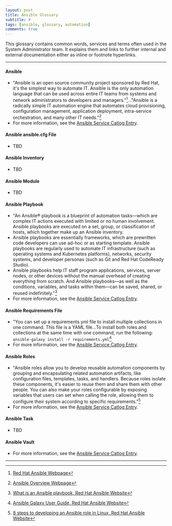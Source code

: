 ```yaml
---
layout: post
title: Ansible Glossary
subtitle: #
tags: [ansible, glossary, automation]
comments: true
---
```


This glossary contains common words, services and terms often used in the System Administrator team. It explains them and links to further internal and external documentation either as inline or footnote hyperlinks.

---
#### **Ansible**
- "Ansible is an open source community project sponsored by Red Hat, it's the simplest way to automate IT. Ansible is the only automation language that can be used across entire IT teams from systems and network administrators to developers and managers."[^1]..."Ansible is a radically simple IT automation engine that automates cloud provisioning, configuration management, application deployment, intra-service orchestration, and many other IT needs."[^2]
- For more information, see the [Ansible Service Catlog Entry](https://confluence.biola.edu/display/ithd/Ansible+-+Service+Catalog+Entry).

#### **Ansible ansible.cfg File**
- TBD

#### **Ansible Inventory**
- TBD

#### **Ansible Module**
- TBD

#### **Ansible Playbook**
- "An Ansible® playbook is a blueprint of automation tasks—which are complex IT actions executed with limited or no human involvement. Ansible playbooks are executed on a set, group, or classification of hosts, which together make up an Ansible inventory.
- Ansible playbooks are essentially frameworks, which are prewritten code developers can use ad-hoc or as starting template. Ansible playbooks are regularly used to automate IT infrastructure (such as operating systems and Kubernetes platforms), networks, security systems, and developer personas (such as Git and Red Hat CodeReady Studio).
- Ansible playbooks help IT staff program applications, services, server nodes, or other devices without the manual overhead of creating everything from scratch. And Ansible playbooks—as well as the conditions, variables, and tasks within them—can be saved, shared, or reused indefinitely."[^3]
- For more information, see the [Ansible Service Catlog Entry](https://confluence.biola.edu/display/ithd/Ansible+-+Service+Catalog+Entry).

#### **Ansible Requirements File**
- "You can set up a requirements.yml file to install multiple collections in one command. This file is a YAML file...To install both roles and collections at the same time with one command, run the following: ```ansible-galaxy install -r requirements.yml```[^4]
- For more information, see the [Ansible Service Catlog Entry](https://confluence.biola.edu/display/ithd/Ansible+-+Service+Catalog+Entry).

#### **Ansible Roles**
- "Ansible roles allow you to develop reusable automation components by grouping and encapsulating related automation artifacts, like configuration files, templates, tasks, and handlers. Because roles isolate these components, it's easier to reuse them and share them with other people. You can also make your roles configurable by exposing variables that users can set when calling the role, allowing them to configure their system according to specific requirements."[^5]
- For more information, see the [Ansible Service Catlog Entry](https://confluence.biola.edu/display/ithd/Ansible+-+Service+Catalog+Entry).

#### **Ansible Task**
- TBD

#### **Ansible Vault** 
* For more information, see the [Ansible Service Catlog Entry](https://confluence.biola.edu/display/ithd/Ansible+-+Service+Catalog+Entry).

---
[^1]: [Red Hat Ansible Webpage](https://www.ansible.com/)
[^2]: [Ansible Overview Webpage](https://www.ansible.com/overview/how-ansible-works?hsLang=en-us)
[^3]: [What is an Ansible playbook, Red Hat Ansible Website](https://www.redhat.com/en/topics/automation/what-is-an-ansible-playbook#:~:text=An%20Ansible%C2%AE%20playbook%20is,make%20up%20an%20Ansible%20inventory.)
[^4]: [Ansible Galaxy User Guide, Red Hat Ansible Website](https://docs.ansible.com/ansible/latest/galaxy/user_guide.html)
[^5]: [8 steps to developing an Ansible role in Linux, Red Hat Ansible Website](https://www.redhat.com/sysadmin/developing-ansible-role#:~:text=Ansible%20roles%20allow%20you%20to,share%20them%20with%20other%20people.)
